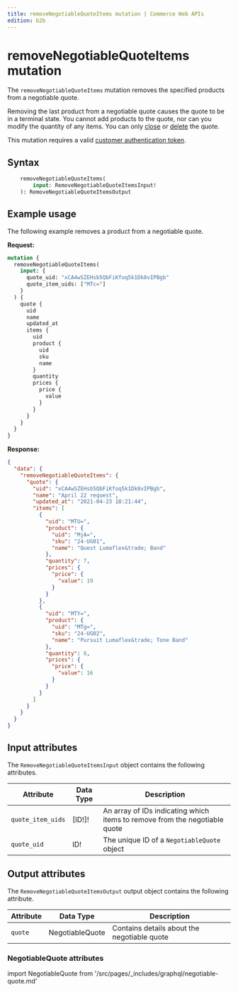 ```yaml
---
title: removeNegotiableQuoteItems mutation | Commerce Web APIs
edition: b2b
---
```


# removeNegotiableQuoteItems mutation

The `removeNegotiableQuoteItems` mutation removes the specified products from a negotiable quote.

<InlineAlert variant="info" slots="text" />

Removing the last product from a negotiable quote causes the quote to be in a terminal state. You cannot add products to the quote, nor can you modify the quantity of any items. You can only [close](close.md) or [delete](delete.md) the quote.

This mutation requires a valid [customer authentication token](../../../customer/mutations/generate-token.md).

## Syntax

```graphql
    removeNegotiableQuoteItems(
        input: RemoveNegotiableQuoteItemsInput!
    ): RemoveNegotiableQuoteItemsOutput
```

## Example usage

The following example removes a product from a negotiable quote.

**Request:**

```graphql
mutation {
  removeNegotiableQuoteItems(
    input: {
      quote_uid: "xCA4wSZEHsb5QbFiKfoq5k1Dk8vIPBgb"
      quote_item_uids: ["MTc="]
    }
  ) {
    quote {
      uid
      name
      updated_at
      items {
        uid
        product {
          uid
          sku
          name
        }
        quantity
        prices {
          price {
            value
          }
        }
      }
    }
  }
}
```

**Response:**

```json
{
  "data": {
    "removeNegotiableQuoteItems": {
      "quote": {
        "uid": "xCA4wSZEHsb5QbFiKfoq5k1Dk8vIPBgb",
        "name": "April 22 request",
        "updated_at": "2021-04-23 18:21:44",
        "items": [
          {
            "uid": "MTU=",
            "product": {
              "uid": "MjA=",
              "sku": "24-UG01",
              "name": "Quest Lumaflex&trade; Band"
            },
            "quantity": 7,
            "prices": {
              "price": {
                "value": 19
              }
            }
          },
          {
            "uid": "MTY=",
            "product": {
              "uid": "MTg=",
              "sku": "24-UG02",
              "name": "Pursuit Lumaflex&trade; Tone Band"
            },
            "quantity": 8,
            "prices": {
              "price": {
                "value": 16
              }
            }
          }
        ]
      }
    }
  }
}
```

## Input attributes

The `RemoveNegotiableQuoteItemsInput` object contains the following attributes.

Attribute | Data Type | Description
--- | --- | ---
`quote_item_uids` | [ID!]! | An array of IDs indicating which items to remove from the negotiable quote
`quote_uid` | ID! | The unique ID of a `NegotiableQuote` object

## Output attributes

The `RemoveNegotiableQuoteItemsOutput` output object contains the following attribute.

Attribute | Data Type | Description
--- | --- | ---
`quote` | NegotiableQuote | Contains details about the negotiable quote

### NegotiableQuote attributes

import NegotiableQuote from '/src/pages/_includes/graphql/negotiable-quote.md'

<NegotiableQuote />
